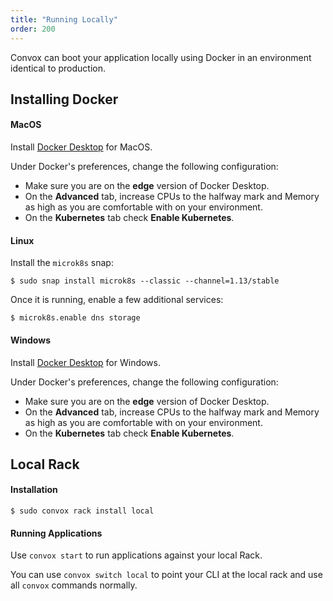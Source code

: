 ```yaml
---
title: "Running Locally"
order: 200
---
```


Convox can boot your application locally using Docker in an environment identical to production.

## Installing Docker

#### MacOS

Install [Docker Desktop](https://www.docker.com/products/docker-desktop) for MacOS.

Under Docker's preferences, change the following configuration:

* Make sure you are on the **edge** version of Docker Desktop.
* On the **Advanced** tab, increase CPUs to the halfway mark and Memory as high as you are comfortable with on your environment.
* On the **Kubernetes** tab check **Enable Kubernetes**.

#### Linux

Install the `microk8s` snap:

```
$ sudo snap install microk8s --classic --channel=1.13/stable
```

Once it is running, enable a few additional services:

```
$ microk8s.enable dns storage
```

#### Windows

Install [Docker Desktop](https://www.docker.com/products/docker-desktop) for Windows.

Under Docker's preferences, change the following configuration:

* Make sure you are on the **edge** version of Docker Desktop.
* On the **Advanced** tab, increase CPUs to the halfway mark and Memory as high as you are comfortable with on your environment.
* On the **Kubernetes** tab check **Enable Kubernetes**.

## Local Rack

#### Installation

    $ sudo convox rack install local

#### Running Applications

Use `convox start` to run applications against your local Rack.

You can use `convox switch local` to point your CLI at the local rack and use all `convox` commands normally.
